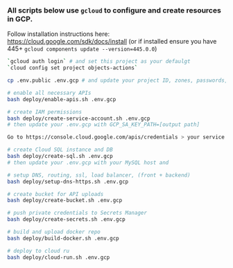 ### All scripts below use `gcloud` to configure and create resources in GCP.
Follow installation instructions here: https://cloud.google.com/sdk/docs/install
(or if installed ensure you have 445+ `gcloud components update --version=445.0.0`)

```bash
`gcloud auth login` # and set this project as your defaulgt
`cloud config set project objects-actions`

cp .env.public .env.gcp # and update your project ID, zones, passwords, and listed resource names

# enable all necessary APIs
bash deploy/enable-apis.sh .env.gcp 

# create IAM permissions
bash deploy/create-service-account.sh .env.gcp 
# then update your .env.gcp with GCP_SA_KEY_PATH=[output path]

Go to https://console.cloud.google.com/apis/credentials > your service account > Keys > Create JSON key > download it > set the path in your .env.gcp `GCP_SA_KEY_PATH` variable

# create Cloud SQL instance and DB
bash deploy/create-sql.sh .env.gcp 
# then update your .env.gcp with your MySQL host and 

# setup DNS, routing, ssl, load balancer, (front + backend)
bash deploy/setup-dns-https.sh .env.gcp

# create bucket for API uploads
bash deploy/create-bucket.sh .env.gcp 

# push private credentials to Secrets Manager
bash deploy/create-secrets.sh .env.gcp 

# build and upload docker repo 
bash deploy/build-docker.sh .env.gcp 

# deploy to cloud ru
bash deploy/cloud-run.sh .env.gcp 

```
